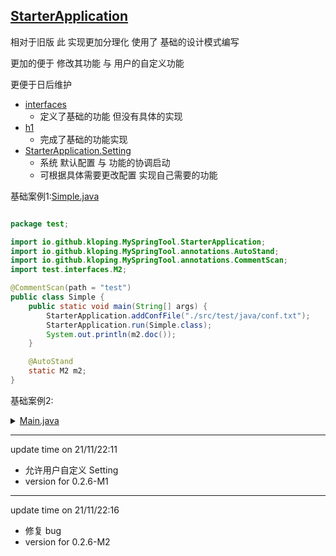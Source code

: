 ## [StarterApplication](https://github.com/Kloping/my-spring-tool/blob/master/src/main/java/io/github/kloping/MySpringTool/StarterApplication.java)

相对于旧版 此 实现更加分理化 使用了 基础的设计模式编写<br>

更加的便于 修改其功能 与 用户的自定义功能

更便于日后维护

- [interfaces](https://github.com/Kloping/my-spring-tool/tree/master/src/main/java/io/github/kloping/MySpringTool/interfaces)
    - 定义了基础的功能 但没有具体的实现
- [h1](https://github.com/Kloping/my-spring-tool/tree/master/src/main/java/io/github/kloping/MySpringTool/h1)
    - 完成了基础的功能实现
- [StarterApplication.Setting](https://github.com/Kloping/my-spring-tool/blob/master/src/main/java/io/github/kloping/MySpringTool/StarterApplication.java)
    - 系统 默认配置 与 功能的协调启动
    - 可根据具体需要更改配置 实现自己需要的功能

基础案例1:[Simple.java]()

```java

package test;

import io.github.kloping.MySpringTool.StarterApplication;
import io.github.kloping.MySpringTool.annotations.AutoStand;
import io.github.kloping.MySpringTool.annotations.CommentScan;
import test.interfaces.M2;

@CommentScan(path = "test")
public class Simple {
    public static void main(String[] args) {
        StarterApplication.addConfFile("./src/test/java/conf.txt");
        StarterApplication.run(Simple.class);
        System.out.println(m2.doc());
    }

    @AutoStand
    static M2 m2;
}

```

基础案例2:
<details> 
<summary><a href="#">Main.java</a></summary> 

```java
package old;

import io.github.kloping.MySpringTool.StarterApplication;
import io.github.kloping.MySpringTool.annotations.*;
import io.github.kloping.MySpringTool.entity.interfaces.Runner;
import io.github.kloping.MySpringTool.exceptions.NoRunException;
import test.interfaces.M2;

import java.lang.reflect.InvocationTargetException;

@CommentScan(path = "test")
@Controller
public class Main {
    @Before
    public void before(String arg) {
        System.out.println("before => " + arg);
    }

    @Action("a")
    public void m1() {
        System.out.println("m1");
    }

    @Action("a.+")
    public void m2() {
        System.out.println("m2");
    }

    @Action("a<b=>s>")
    public void m3() {
        System.out.println("m3");
    }

    @Action("a<.*?=>s>c")
    public void m4(@Param("s") String s) {
        System.out.println(s);
        System.out.println("m4");
//        try {
//            Thread.sleep(1500);
//        } catch (InterruptedException e) {
//            e.printStackTrace();
//        }
    }

    @After
    public void after() {
        System.out.println("after");
    }

    @TimeEve(1000)
    public void s1() {
        System.out.println("1000");
    }

    @Schedule("10:05:00")
    public void s2() {
        System.out.println("333333333333333333333333333");
    }

    public static void main(String[] args) throws IllegalAccessException, InvocationTargetException {
        StarterApplication.addConfFile("./src/test/java/conf.txt");
        StarterApplication.setMainKey(Long.class);
        StarterApplication.setAccessTypes(String.class, Number.class);
        StarterApplication.setAllBefore(new Runner(Runner.state.BEFORE) {
            @Override
            public void run(Object t, Object[] objects) throws NoRunException {
                System.out.println("all after");
            }
        });
        StarterApplication.run(Main.class);
        StarterApplication.executeMethod(1000L, "a", "我是参数", 111111);
        StarterApplication.executeMethod(1001L, "ab", "我是参数", 111111);
        StarterApplication.executeMethod(1002L, "abc", "我是参数", 111111);
        StarterApplication.executeMethod(1002L, "adsadbc", "我是参数", 111111);
        StarterApplication.executeMethod(1002L, "abffdsfc", "我是参数", 111111);
        StarterApplication.executeMethod(1002L, "abeeeeec", "我是参数", 111111);
        System.out.println("===========");
        System.out.println(m2.doc());
    }

    @AutoStand
    static M2 m2;

    @AutoStand(id = "k1")
    static Boolean k1;
}

```

</details>



<hr>

update time on 21/11/22:11

* 允许用户自定义 Setting
* version for 0.2.6-M1

<hr>
update time on 21/11/22:16

* 修复 bug 
* version for 0.2.6-M2
